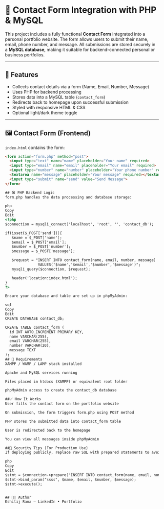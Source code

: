 # 💬 Contact Form Integration with PHP & MySQL

This project includes a fully functional **Contact Form** integrated into a personal portfolio website. The form allows users to submit their name, email, phone number, and message. All submissions are stored securely in a **MySQL database**, making it suitable for backend-connected personal or business portfolios.

---

## 🚀 Features

- Collects contact details via a form (Name, Email, Number, Message)
- Uses PHP for backend processing
- Stores data into a MySQL table (`contact_form`)
- Redirects back to homepage upon successful submission
- Styled with responsive HTML & CSS
- Optional light/dark theme toggle

---

## 🖼️ Contact Form (Frontend)

`index.html` contains the form:

```html
<form action="form.php" method="post">
  <input type="text" name="name" placeholder="Your name" required>
  <input type="email" name="email" placeholder="Your email" required>
  <input type="number" name="number" placeholder="Your phone number" required>
  <textarea name="message" placeholder="Your message" required></textarea>
  <input type="submit" name="send" value="Send Message">
</form>

## 🛠️ PHP Backend Logic
form.php handles the data processing and database storage:

php
Copy
Edit
<?php
$connection = mysqli_connect('localhost', 'root', '', 'contact_db');

if(isset($_POST['send'])){
   $name = $_POST['name'];
   $email = $_POST['email'];
   $number = $_POST['number'];
   $message = $_POST['message'];

   $request = "INSERT INTO contact_form(name, email, number, message) 
               VALUES('$name','$email','$number','$message')";
   mysqli_query($connection, $request);

   header('location:index.html'); 
}
?>

Ensure your database and table are set up in phpMyAdmin:

sql
Copy
Edit
CREATE DATABASE contact_db;

CREATE TABLE contact_form (
  id INT AUTO_INCREMENT PRIMARY KEY,
  name VARCHAR(255),
  email VARCHAR(255),
  number VARCHAR(20),
  message TEXT
);
## 🔧 Requirements
XAMPP / WAMP / LAMP stack installed

Apache and MySQL services running

Files placed in htdocs (XAMPP) or equivalent root folder

phpMyAdmin access to create the contact_db database

##✅ How It Works
User fills the contact form on the portfolio website

On submission, the form triggers form.php using POST method

PHP stores the submitted data into contact_form table

User is redirected back to the homepage

You can view all messages inside phpMyAdmin

##🔐 Security Tips (For Production Use)
If deploying publicly, replace raw SQL with prepared statements to avoid SQL Injection.

php
Copy
Edit
$stmt = $connection->prepare("INSERT INTO contact_form(name, email, number, message) VALUES (?, ?, ?, ?)");
$stmt->bind_param("ssss", $name, $email, $number, $message);
$stmt->execute();


## 👨‍💻 Author
Kshitij Rana – LinkedIn • Portfolio
